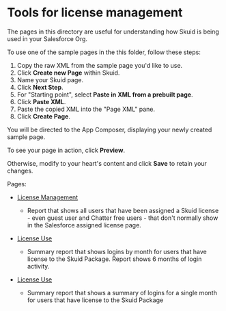 # Tools for license management

The pages in this directory are useful for understanding how Skuid is being used in your Salesforce Org. 

To use one of the sample pages in the this folder, follow these steps:

1. Copy the raw XML from the sample page you'd like to use.
2. Click **Create new Page** within Skuid.
3. Name your Skuid page.
4. Click **Next Step**.
5. For "Starting point", select **Paste in XML from a prebuilt page**.
6. Click **Paste XML**.
7. Paste the copied XML into the "Page XML" pane.
8. Click **Create Page**.

You will be directed to the App Composer, displaying your newly created sample page.

To see your page in action, click **Preview**.

Otherwise, modify to your heart's content and click **Save** to retain your changes.

Pages: 

 - <a download="" href="Tools/LicenseManagemetn.xml">License Management </a>  
    - Report that shows all users that have been assigned a Skuid license - even guest user and Chatter free users - that don't normally show in the Salesforce assigned license page. 

 - <a download="" href="Tools/SkuidLicenseUse.xml">License Use </a>  
    -   Summary report that shows logins by month for users that have license to the Skuid Package.  Report shows 6 months of login activity. 

 - <a download="" href="Tools/SkuidLicenes_1Month.xml">License Use </a>  
    -   Summary report that shows a summary of logins for a single month for users that have license to the Skuid Package


